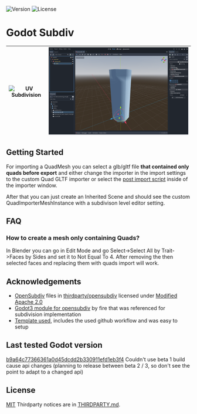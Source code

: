 ![Version](https://img.shields.io/badge/version-Godot%204-informational) ![License](https://img.shields.io/github/license/tefusion/godot-subdiv)
# Godot Subdiv

| ![UV Subdivision](UVSubdivision.gif) | ![Skinning subdivision](SkinningSubdivision.gif) |
| ------------------------------------ | ------------------------------------------------ |

## Getting Started

For importing a QuadMesh you can select a glb/gltf file **that contained only quads before export** and either change the importer in the import settings to the custom Quad GLTF importer or select the [post import script](project/addons/godot_subdiv/quad_converter_post_import.gd) inside of the importer window.

After that you can just create an Inherited Scene and should see the custom QuadImporterMeshInstance
with a subdivison level editor setting. 


## FAQ

### How to create a mesh only containing Quads?

In Blender you can go in Edit Mode and go Select->Select All by Trait->Faces by Sides and set it to Not Equal To 4. After removing the then selected faces and replacing them with quads import will work.

## Acknowledgements

- [OpenSubdiv](https://github.com/PixarAnimationStudios/OpenSubdiv) files in [thirdparty/opensubdiv](thirdparty/opensubdiv) licensed under [Modified Apache 2.0](thirdparty/opensubdiv/LICENSE.txt)
- [Godot3 module for opensubdiv](https://github.com/godot-extended-libraries/godot-fire/tree/feature/3.2/opensubdiv-next) by fire that was referenced for subdivision implementation
- [Template used](https://github.com/nathanfranke/gdextension), includes the used github workflow and was easy to setup

## Last tested Godot version

[b9a64c77366361a0d45dcdd2b330911efd1eb3f4](https://github.com/godotengine/godot/commit/b9a64c77366361a0d45dcdd2b330911efd1eb3f4)
Couldn't use beta 1 build cause api changes (planning to release between beta 2 / 3, so don't see the point to adapt to a changed api)
## License

[MIT](LICENSE)
Thirdparty notices are in [THIRDPARTY.md](THIRDPARTY.md).
